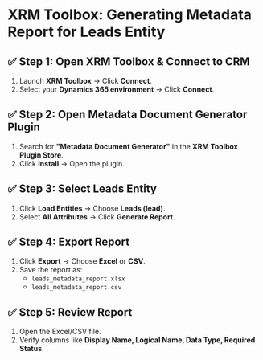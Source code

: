 ﻿# XRM Toolbox: Generating Metadata Report for Leads Entity

## ✅ Step 1: Open XRM Toolbox & Connect to CRM
1. Launch **XRM Toolbox** → Click **Connect**.
2. Select your **Dynamics 365 environment** → Click **Connect**.

## ✅ Step 2: Open Metadata Document Generator Plugin
1. Search for **"Metadata Document Generator"** in the **XRM Toolbox Plugin Store**.
2. Click **Install** → Open the plugin.

## ✅ Step 3: Select Leads Entity
1. Click **Load Entities** → Choose **Leads (lead)**.
2. Select **All Attributes** → Click **Generate Report**.

## ✅ Step 4: Export Report
1. Click **Export** → Choose **Excel** or **CSV**.
2. Save the report as:
   - `leads_metadata_report.xlsx`
   - `leads_metadata_report.csv`

## ✅ Step 5: Review Report
1. Open the Excel/CSV file.
2. Verify columns like **Display Name, Logical Name, Data Type, Required Status**.

